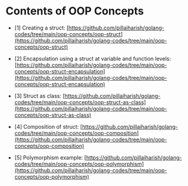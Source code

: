 # Contents of OOP Concepts

- [1] Creating a struct: [https://github.com/pillaiharish/golang-codes/tree/main/oop-concepts/oop-struct](https://github.com/pillaiharish/golang-codes/tree/main/oop-concepts/oop-struct)

- [2] Encapsulation using a struct at variable and function levels: [https://github.com/pillaiharish/golang-codes/tree/main/oop-concepts/oop-struct-encapsulation](https://github.com/pillaiharish/golang-codes/tree/main/oop-concepts/oop-struct-encapsulation)

- [3] Struct as class: [https://github.com/pillaiharish/golang-codes/tree/main/oop-concepts/oop-struct-as-class](https://github.com/pillaiharish/golang-codes/tree/main/oop-concepts/oop-struct-as-class)

- [4] Composition of struct: [https://github.com/pillaiharish/golang-codes/tree/main/oop-concepts/oop-composition](https://github.com/pillaiharish/golang-codes/tree/main/oop-concepts/oop-composition)

- [5] Polymorphism example: [https://github.com/pillaiharish/golang-codes/tree/main/oop-concepts/oop-polymorphism](https://github.com/pillaiharish/golang-codes/tree/main/oop-concepts/oop-polymorphism)


